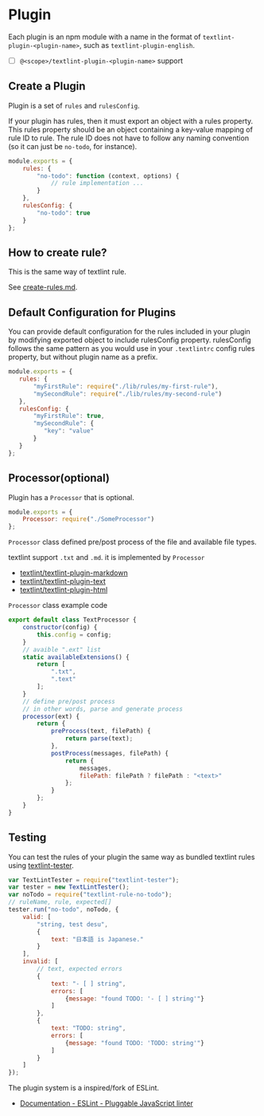 # Plugin

Each plugin is an npm module with a name in the format of `textlint-plugin-<plugin-name>`, such as `textlint-plugin-english`.

- [ ] `@<scope>/textlint-plugin-<plugin-name>` support

## Create a Plugin

Plugin is a set of `rules` and `rulesConfig`.

If your plugin has rules, then it must export an object with a rules property.
This rules property should be an object containing a key-value mapping of rule ID to rule.
The rule ID does not have to follow any naming convention (so it can just be `no-todo`, for instance).

```js
module.exports = {
    rules: {
        "no-todo": function (context, options) {
            // rule implementation ...
        }
    },
    rulesConfig: {
        "no-todo": true
    }
};
```

## How to create rule?

This is the same way of textlint rule.
 
See [create-rules.md](./create-rules.md).

## Default Configuration for Plugins
   
You can provide default configuration for the rules included in your plugin by modifying exported object to include rulesConfig property.
rulesConfig follows the same pattern as you would use in your `.textlintrc` config rules property, but without plugin name as a prefix.
   
```js
module.exports = {
   rules: {
       "myFirstRule": require("./lib/rules/my-first-rule"),
       "mySecondRule": require("./lib/rules/my-second-rule")
   },
   rulesConfig: {
       "myFirstRule": true,
       "mySecondRule": {
          "key": "value"
       }
   }
};
```

## Processor(optional) 

Plugin has a `Processor` that is optional.

```js
module.exports = {
    Processor: require("./SomeProcessor")
};
```

`Processor` class defined pre/post process of the file and available file types.

textlint support `.txt` and `.md`. it is implemented by `Processor`

- [textlint/textlint-plugin-markdown](https://github.com/textlint/textlint-plugin-markdown)
- [textlint/textlint-plugin-text](https://github.com/textlint/textlint-plugin-text)
- [textlint/textlint-plugin-html](https://github.com/textlint/textlint-plugin-html)

`Processor` class example code

```js
export default class TextProcessor {
    constructor(config) {
        this.config = config;
    }
    // avaible ".ext" list
    static availableExtensions() {
        return [
            ".txt",
            ".text"
        ];
    }
    // define pre/post process
    // in other words, parse and generate process
    processor(ext) {
        return {
            preProcess(text, filePath) {
                return parse(text);
            },
            postProcess(messages, filePath) {
                return {
                    messages,
                    filePath: filePath ? filePath : "<text>"
                };
            }
        };
    }
}
```


## Testing

You can test the rules of your plugin the same way as bundled textlint rules using [textlint-tester](https://github.com/textlint/textlint-tester "textlint-tester").

```js
var TextLintTester = require("textlint-tester");
var tester = new TextLintTester();
var noTodo = require("textlint-rule-no-todo");
// ruleName, rule, expected[]
tester.run("no-todo", noTodo, {
    valid: [
        "string, test desu",
        {
            text: "日本語 is Japanese."
        }
    ],
    invalid: [
        // text, expected errors
        {
            text: "- [ ] string",
            errors: [
                {message: "found TODO: '- [ ] string'"}
            ]
        },
        {
            text: "TODO: string",
            errors: [
                {message: "found TODO: 'TODO: string'"}
            ]
        }
    ]
});
```


The plugin system is a inspired/fork of ESLint.

- [Documentation - ESLint - Pluggable JavaScript linter](http://eslint.org/docs/developer-guide/working-with-plugins "Documentation - ESLint - Pluggable JavaScript linter")